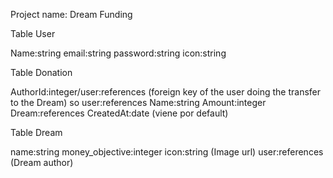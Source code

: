 Project name: Dream Funding

Table User

Name:string
email:string
password:string
icon:string

Table Donation

AuthorId:integer/user:references (foreign key of the user doing the transfer to the Dream) so user:references
Name:string
Amount:integer
Dream:references
CreatedAt:date (viene por default)

Table Dream

name:string
money_objective:integer
icon:string (Image url)
user:references (Dream author)
